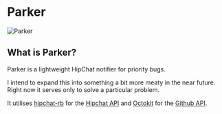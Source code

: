 # Parker

![Parker](https://i.imgur.com/oKZzQ.jpg)

## What is Parker?

Parker is a lightweight HipChat notifier for priority bugs.

I intend to expand this into something a bit more meaty in the near
future. Right now it serves only to solve a particular problem.

It utilises [hipchat-rb](https://github.com/hipchat/hipchat-rb) for the [Hipchat API](https://www.hipchat.com/docs/apiv2) and [Octokit](https://github.com/octokit/octokit.rb) for the [Github API](https://developer.github.com/v3/).
